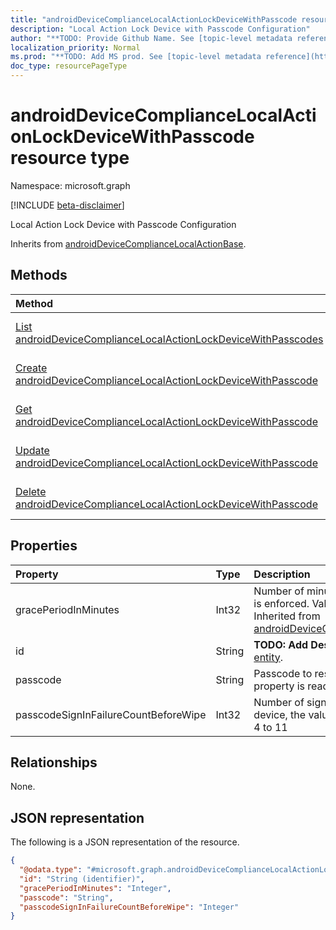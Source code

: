 ```yaml
---
title: "androidDeviceComplianceLocalActionLockDeviceWithPasscode resource type"
description: "Local Action Lock Device with Passcode Configuration"
author: "**TODO: Provide Github Name. See [topic-level metadata reference](https://msgo.azurewebsites.net/add/document/guidelines/metadata.html#topic-level-metadata)**"
localization_priority: Normal
ms.prod: "**TODO: Add MS prod. See [topic-level metadata reference](https://msgo.azurewebsites.net/add/document/guidelines/metadata.html#topic-level-metadata)**"
doc_type: resourcePageType
---
```


# androidDeviceComplianceLocalActionLockDeviceWithPasscode resource type

Namespace: microsoft.graph

[!INCLUDE [beta-disclaimer](../../includes/beta-disclaimer.md)]

Local Action Lock Device with Passcode Configuration


Inherits from [androidDeviceComplianceLocalActionBase](../resources/androiddevicecompliancelocalactionbase.md).

## Methods
|Method|Return type|Description|
|:---|:---|:---|
|[List androidDeviceComplianceLocalActionLockDeviceWithPasscodes](../api/androiddevicecompliancelocalactionlockdevicewithpasscode-list.md)|[androidDeviceComplianceLocalActionLockDeviceWithPasscode](../resources/androiddevicecompliancelocalactionlockdevicewithpasscode.md) collection|Get a list of the [androidDeviceComplianceLocalActionLockDeviceWithPasscode](../resources/androiddevicecompliancelocalactionlockdevicewithpasscode.md) objects and their properties.|
|[Create androidDeviceComplianceLocalActionLockDeviceWithPasscode](../api/androiddevicecompliancelocalactionlockdevicewithpasscode-create.md)|[androidDeviceComplianceLocalActionLockDeviceWithPasscode](../resources/androiddevicecompliancelocalactionlockdevicewithpasscode.md)|Create a new [androidDeviceComplianceLocalActionLockDeviceWithPasscode](../resources/androiddevicecompliancelocalactionlockdevicewithpasscode.md) object.|
|[Get androidDeviceComplianceLocalActionLockDeviceWithPasscode](../api/androiddevicecompliancelocalactionlockdevicewithpasscode-get.md)|[androidDeviceComplianceLocalActionLockDeviceWithPasscode](../resources/androiddevicecompliancelocalactionlockdevicewithpasscode.md)|Read the properties and relationships of an [androidDeviceComplianceLocalActionLockDeviceWithPasscode](../resources/androiddevicecompliancelocalactionlockdevicewithpasscode.md) object.|
|[Update androidDeviceComplianceLocalActionLockDeviceWithPasscode](../api/androiddevicecompliancelocalactionlockdevicewithpasscode-update.md)|[androidDeviceComplianceLocalActionLockDeviceWithPasscode](../resources/androiddevicecompliancelocalactionlockdevicewithpasscode.md)|Update the properties of an [androidDeviceComplianceLocalActionLockDeviceWithPasscode](../resources/androiddevicecompliancelocalactionlockdevicewithpasscode.md) object.|
|[Delete androidDeviceComplianceLocalActionLockDeviceWithPasscode](../api/androiddevicecompliancelocalactionlockdevicewithpasscode-delete.md)|None|Deletes an [androidDeviceComplianceLocalActionLockDeviceWithPasscode](../resources/androiddevicecompliancelocalactionlockdevicewithpasscode.md) object.|

## Properties
|Property|Type|Description|
|:---|:---|:---|
|gracePeriodInMinutes|Int32|Number of minutes to wait till a local action is enforced. Valid values 0 to 2147483647 Inherited from [androidDeviceComplianceLocalActionBase](../resources/androiddevicecompliancelocalactionbase.md).|
|id|String|**TODO: Add Description** Inherited from [entity](../resources/entity.md).|
|passcode|String|Passcode to reset to Android device. This property is read-only.|
|passcodeSignInFailureCountBeforeWipe|Int32|Number of sign in failures before wiping device, the value can be 4-11. Valid values 4 to 11|

## Relationships
None.

## JSON representation
The following is a JSON representation of the resource.
<!-- {
  "blockType": "resource",
  "keyProperty": "id",
  "@odata.type": "microsoft.graph.androidDeviceComplianceLocalActionLockDeviceWithPasscode",
  "baseType": "microsoft.graph.androidDeviceComplianceLocalActionBase",
  "openType": false
}
-->
``` json
{
  "@odata.type": "#microsoft.graph.androidDeviceComplianceLocalActionLockDeviceWithPasscode",
  "id": "String (identifier)",
  "gracePeriodInMinutes": "Integer",
  "passcode": "String",
  "passcodeSignInFailureCountBeforeWipe": "Integer"
}
```

